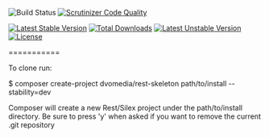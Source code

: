 ![Build Status](https://travis-ci.org/dvomedia/rest-skeleton.svg)
[![Scrutinizer Code Quality](https://scrutinizer-ci.com/g/dvomedia/rest-skeleton/badges/quality-score.png?b=master)](https://scrutinizer-ci.com/g/dvomedia/rest-skeleton/?branch=master)

[![Latest Stable Version](https://poser.pugx.org/dvomedia/rest-skeleton/v/stable)](https://packagist.org/packages/dvomedia/rest-skeleton) [![Total Downloads](https://poser.pugx.org/dvomedia/rest-skeleton/downloads)](https://packagist.org/packages/dvomedia/rest-skeleton) [![Latest Unstable Version](https://poser.pugx.org/dvomedia/rest-skeleton/v/unstable)](https://packagist.org/packages/dvomedia/rest-skeleton) [![License](https://poser.pugx.org/dvomedia/rest-skeleton/license)](https://packagist.org/packages/dvomedia/rest-skeleton)


===========

To clone run:

$ composer create-project dvomedia/rest-skeleton path/to/install --stability=dev

Composer will create a new Rest/Silex project under the path/to/install directory. Be sure to press 'y' when asked if you want to remove the current .git repository